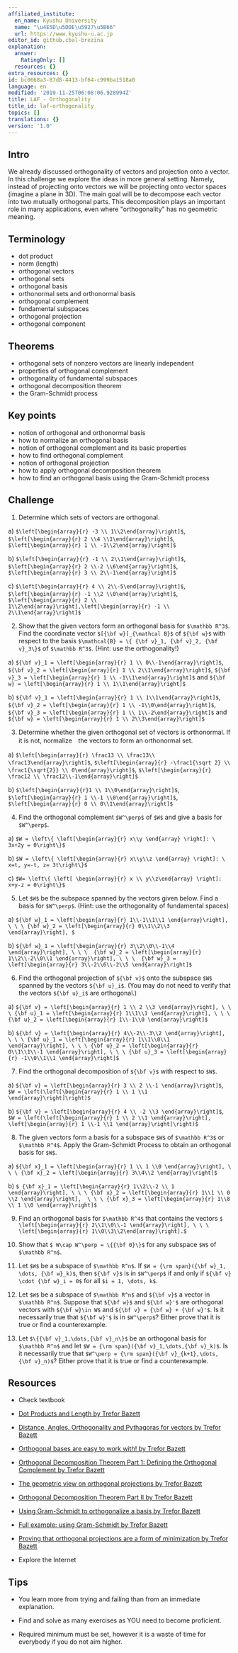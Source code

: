 ```yaml
---
affiliated_institute:
  en_name: Kyushu University
  name: "\u4E5D\u5DDE\u5927\u5B66"
  url: https://www.kyushu-u.ac.jp
editor_id: github.cbal-brezina
explanation:
  answer:
    RatingOnly: []
  resources: {}
extra_resources: {}
id: bc0668a3-87d8-4413-bf64-c999ba1518a0
language: en
modified: '2019-11-25T06:08:06.928994Z'
title: LAF - Orthogonality
title_id: laf-orthogonality
topics: []
translations: {}
version: '1.0'
---
```


## Intro

We already discussed orthogonality of vectors and projection onto a vector. In this challenge we explore the ideas in more general setting. Namely, instead of projecting onto vectors we will be projecting onto vector spaces (imagine a plane in 3D). The main goal will be to decompose each vector into two mutually orthogonal parts. This decomposition plays an important role in many applications, even where "orthogonality" has no geometric meaning.

## Terminology

- dot product
- norm (length)
- orthogonal vectors
- orthogonal sets
- orthogonal basis
- orthonormal sets and orthonormal basis
- orthogonal complement
- fundamental subspaces
- orthogonal projection
- orthogonal component
 

## Theorems

- orthogonal sets of nonzero vectors are linearly independent
- properties of orthogonal complement
- orthogonality of fundamental subspaces
- orthogonal decomposition theorem
- the Gram-Schmidt process



## Key points

- notion of orthogonal and orthonormal basis
- how to normalize an orthogonal basis
- notion of orthogonal complement and its basic properties
- how to find orthogonal complement
- notion of orthogonal projection
- how to apply orthogonal decomposition theorem
- how to find an orthogonal basis using the Gram-Schmidt process



## Challenge

1. Determine which sets of vectors are orthogonal.

  a) `$\left[\begin{array}{r} -3 \\ 1\\2\end{array}\right]$`, `$\left[\begin{array}{r} 2 \\4 \\1\end{array}\right]$`, `$\left[\begin{array}{r} 1 \\ -1\\2\end{array}\right]$`

  b) `$\left[\begin{array}{r} -1 \\ 2\\1\end{array}\right]$`, `$\left[\begin{array}{r} 2 \\-2 \\6\end{array}\right]$`, `$\left[\begin{array}{r} 3 \\ 2\\-1\end{array}\right]$`

  c) `$\left[\begin{array}{r} 4 \\ 2\\-5\end{array}\right]$`, `$\left[\begin{array}{r} -1 \\2 \\0\end{array}\right]$`, `$\left[\begin{array}{r} 2 \\ 1\\2\end{array}\right],\left[\begin{array}{r} -1 \\ 2\\1\end{array}\right]$`

2. Show that the given vectors form an orthogonal basis  for `$\mathbb R^3$`. Find the coordinate vector `$[{\bf w}]_{\mathcal B}$`  of `${\bf w}$` with respect to the basis `$\mathcal{B} = \{ {\bf v}_1, {\bf v}_2, {\bf v}_3\}$` of `$\mathbb R^3$`. (Hint: use the orthogonality!)

  a) `${\bf v}_1 = \left[\begin{array}{r} 1 \\ 0\\-1\end{array}\right]$`, `${\bf v}_2 = \left[\begin{array}{r} 1 \\ 2\\1\end{array}\right]$`, `${\bf v}_3 = \left[\begin{array}{r} 1 \\ -1\\1\end{array}\right]$` and `${\bf w} = \left[\begin{array}{r} 1 \\ 1\\1\end{array}\right]$`

  b) `${\bf v}_1 = \left[\begin{array}{r} 1 \\ 1\\1\end{array}\right]$`, `${\bf v}_2 = \left[\begin{array}{r} 1 \\ -1\\0\end{array}\right]$`, `${\bf v}_3 = \left[\begin{array}{r} 1 \\ 1\\-2\end{array}\right]$` and `${\bf w} = \left[\begin{array}{r} 1 \\ 2\\3\end{array}\right]$`

3. Determine whether the given orthogonal set of vectors is orthonormal. If it is not, normalize　the vectors to form an orthonormal set.

  a) `$\left[\begin{array}{r} \frac13 \\ \frac13\\ \frac13\end{array}\right]$`, `$\left[\begin{array}{r} -\frac1{\sqrt 2} \\ \frac1{\sqrt{2}} \\ 0\end{array}\right]$`, `$\left[\begin{array}{r} \frac12 \\ \frac12\\-1\end{array}\right]$`

  b) `$\left[\begin{array}{r}1 \\ 1\\0\end{array}\right]$`, `$\left[\begin{array}{r} 1 \\-1 \\0\end{array}\right]$`, `$\left[\begin{array}{r} 0 \\ 0\\1\end{array}\right]$`

4. Find the orthogonal complement  `$W^\perp$` of `$W$` and give a basis for `$W^\perp$`. 

  a) `$W = \left\{ \left[\begin{array}{r} x\\y \end{array} \right]: \ 3x+2y = 0\right\}$`

  b) `$W = \left\{ \left[\begin{array}{r} x\\y\\z \end{array} \right]: \ x=t, y=-t, z= 3t\right\}$`

  c) `$W= \left\{ \left[ \begin{array}{r} x \\ y\\z\end{array} \right]: x+y-z = 0\right\}$`


5. Let `$W$` be the subspace spanned by the vectors given below. Find a basis for `$W^\perp$`. (Hint: use the orthogonality of fundamental spaces)

  a) `${\bf w}_1 = \left[\begin{array}{r} 1\\-1\\1\\1 \end{array}\right], \ \ \ {\bf w}_2 = \left[\begin{array}{r} 0\\1\\2\\3 \end{array}\right], $`

  b) `${\bf w}_1 = \left[\begin{array}{r} 3\\2\\0\\-1\\4 \end{array}\right], \ \ \ 
{\bf w}_2 = \left[\begin{array}{r} 1\\2\\-2\\0\\1 \end{array}\right], \ \ \ 
{\bf w}_3 = \left[\begin{array}{r} 3\\-2\\6\\-2\\5 \end{array}\right]$`

6. Find the orthogonal projection of `${\bf v}$` onto the subspace `$W$` spanned by the vectors `${\bf u}_i$`. (You may do not need to verify that the vectors `${\bf u}_i$` are orthogonal.)

  a) `${\bf v} = \left[\begin{array}{r} 1 \\ 2 \\3 \end{array}\right], \ \ \ {\bf u}_1 = \left[\begin{array}{r} 1\\1\\1 \end{array}\right], \ \ \ {\bf u}_2 = \left[\begin{array}{r} 1\\-1\\0 \end{array}\right]$`

  b) `${\bf v} = \left[\begin{array}{r} 4\\-2\\-3\\2 \end{array}\right], \ \ \ {\bf u}_1 = \left[\begin{array}{r} 1\\1\\0\\1 \end{array}\right], \ \ \ {\bf u}_2 = \left[\begin{array}{r} 0\\1\\1\\-1 \end{array}\right], \ \ \ {\bf u}_3 = \left[\begin{array}{r} -1\\0\\1\\1 \end{array}\right]$`

7. Find the orthogonal decomposition of `${\bf v}$` with respect to `$W$`.

  a) `${\bf v} = \left[\begin{array}{r} 3 \\ 2 \\-1 \end{array}\right]$`, `$W = \left(\left[\begin{array}{r} 1 \\ 1 \\1 \end{array}\right]\right)$`

  b)  `${\bf v} = \left[\begin{array}{r} 4 \\ -2 \\3 \end{array}\right]$`, `$W = \left(\left[\begin{array}{r} 1 \\ 2 \\1 \end{array}\right], \left[\begin{array}{r} 1 \\-1 \\1 \end{array}\right]\right)$`

8. The given vectors form a basis for a subspace `$W$` of `$\mathbb R^3$` or `$\mathbb R^4$`. Apply the Gram-Schmidt Process to obtain an orthogonal basis for `$W$`.

  a) `${\bf x}_1 = \left[\begin{array}{r} 1 \\ 1 \\0 \end{array}\right], \ \ \ {\bf x}_2 = \left[\begin{array}{r} 3\\4\\2 \end{array}\right]$`

  b) `$ {\bf x}_1 = \left[\begin{array}{r} 1\\2\\-2 \\ 1 \end{array}\right], \ \ \ {\bf x}_2 = \left[\begin{array}{r} 1\\1 \\ 0 \\2 \end{array}\right],  \ \ \ {\bf x}_3 = \left[\begin{array}{r} 1\\8 \\ 1 \\0 \end{array}\right]$`
  
9. Find an orthogonal basis for `$\mathbb R^4$` that contains the vectors `$ \left[\begin{array}{r} 2\\1\\0\\-1 \end{array}\right], \ \ \  \left[\begin{array}{r} 1\\0\\3\\2\end{array}\right].$`

10. Show that `$ W\cap W^\perp = \{{\bf 0}\}$` for any subspace `$W$` of `$\mathbb R^n$`.

11. Let `$W$` be a subspace of `$\mathbb R^n$`. If `$W = {\rm span}({\bf w}_1, \dots, {\bf w}_k)$`, then `${\bf v}$` is in `$W^\perp$` if and only if `${\bf v} \cdot {\bf w}_i = 0$` for all `$i = 1, \dots, k$`. 

12. Let `$W$` be a subspace of `$\mathbb R^n$` and `${\bf v}$` a vector in `$\mathbb R^n$`. Suppose that `${\bf w}$` and `${\bf w}'$` are orthogonal vectors with `${\bf w}\in W$` and  `${\bf v} = {\bf w} + {\bf w}'$`. Is it necessarily true that `${\bf w}'$` is in `$W^\perp$`? Either prove that it is true or find a counterexample. 

13. Let `$\{{\bf v}_1,\dots,{\bf v}_n\}$` be an orthogonal basis for `$\mathbb R^n$` and let `$W = {\rm span}({\bf v}_1,\dots,{\bf v}_k)$`. Is it necessarily true that `$W^\perp = {\rm span}({\bf v}_{k+1},\dots, {\bf v}_n)$`?  Either prove that it is true or find a counterexample. 




## Resources

- Check textbook

- [Dot Products and Length by Trefor Bazett](https://youtu.be/9oh520TPa44)
 
- [Distance, Angles, Orthogonality and Pythagoras for vectors by Trefor Bazett](https://youtu.be/MKXahTrgVso)

- [Orthogonal bases are easy to work with! by Trefor Bazett](https://youtu.be/FdmppxbMf3g)

- [Orthogonal Decomposition Theorem Part 1: Defining the Orthogonal Complement by Trefor Bazett](https://youtu.be/43b1ltFAwuc)

- [The geometric view on orthogonal projections by Trefor Bazett](https://youtu.be/2dGXQwYDaqU)

- [Orthogonal Decomposition Theorem Part II by Trefor Bazett](https://youtu.be/0EX--joLoiM)
 
- [Using Gram-Schmidt to orthogonalize a basis by Trefor Bazett](https://youtu.be/LXE9NeaLQsc)

- [Full example: using Gram-Schmidt by Trefor Bazett](https://youtu.be/zti01DiImiQ)

- [Proving that orthogonal projections are a form of minimization by Trefor Bazett](https://youtu.be/xJX5Y016ZEU)

- Explore the Internet

## Tips


- You learn more from trying and failing than from an immediate explanation.

- Find and solve as many exercises as YOU need to become proficient.

- Required minimum must be set, however it is a waste of time for everybody if you do not aim higher.






